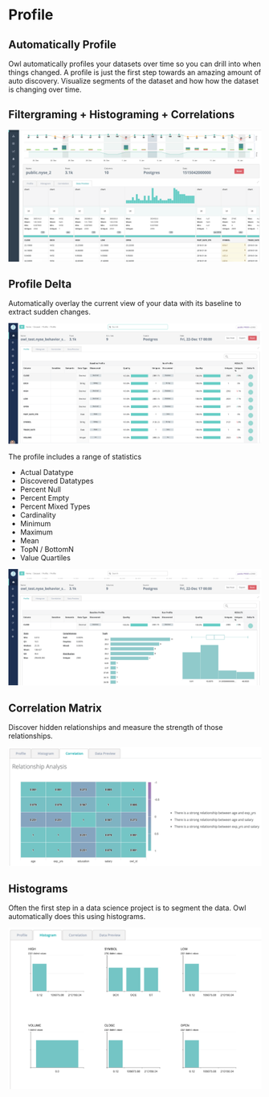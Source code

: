 # Profile

## Automatically Profile

Owl automatically profiles your datasets over time so you can drill into when things changed. A profile is just the first step towards an amazing amount of auto discovery. Visualize segments of the dataset and how how the dataset is changing over time.

## Filtergraming + Histograming + Correlations

![](../.gitbook/assets/owl-profile%20%281%29.png)

## Profile Delta

Automatically overlay the current view of your data with its baseline to extract sudden changes.

![](../.gitbook/assets/screen-shot-2020-05-07-at-6.51.12-pm.png)

The profile includes a range of statistics

* Actual Datatype
* Discovered Datatypes
* Percent Null
* Percent Empty
* Percent Mixed Types
* Cardinality
* Minimum
* Maximum
* Mean
* TopN / BottomN
* Value Quartiles

![](../.gitbook/assets/screen-shot-2020-05-07-at-6.53.53-pm.png)

## Correlation Matrix

Discover hidden relationships and measure the strength of those relationships.

![](../.gitbook/assets/owl-relationships.png)

## Histograms

Often the first step in a data science project is to segment the data. Owl automatically does this using histograms.

![](../.gitbook/assets/owl-histogram.png)

